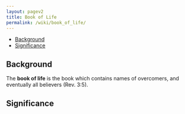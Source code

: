 ```yaml
---
layout: pagev2
title: Book of Life
permalink: /wiki/book_of_life/
---
```

- [Background](#background)
- [Significance](#significance)

## Background

The **book of life** is the book which contains names of overcomers, and eventually all believers (Rev. 3:5).

## Significance
